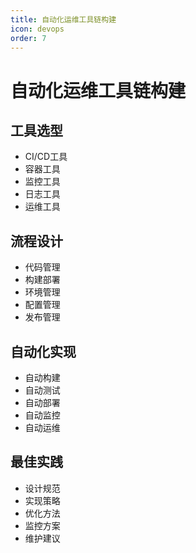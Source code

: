 ```yaml
---
title: 自动化运维工具链构建
icon: devops
order: 7
---
```


# 自动化运维工具链构建

## 工具选型
- CI/CD工具
- 容器工具
- 监控工具
- 日志工具
- 运维工具

## 流程设计
- 代码管理
- 构建部署
- 环境管理
- 配置管理
- 发布管理

## 自动化实现
- 自动构建
- 自动测试
- 自动部署
- 自动监控
- 自动运维

## 最佳实践
- 设计规范
- 实现策略
- 优化方法
- 监控方案
- 维护建议
